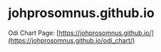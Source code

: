 # johprosomnus.github.io
Odi Chart Page: [https://johprosomnus.github.io/](https://johprosomnus.github.io/odi_chart/)
